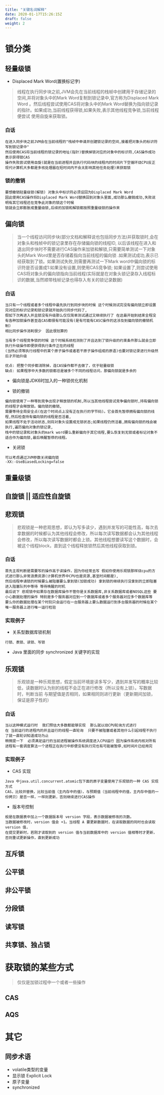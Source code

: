 ```yaml
---
title: "关键名词解释"
date: 2020-01-17T15:26:15Z
draft: false
weight: 2
---
```




# 锁分类

## 轻量级锁

+ Displaced Mark Word(置换标记字)

> 线程在执行同步块之前,JVM会先在当前线程的栈帧中创建用于存储记录的空间,并将对象头中的Mark Word复制到锁记录中,官方称为Displaced Mark Word
。然后线程尝试使用CAS将对象头中的Mark Word替换为指向锁记录的指针。如果成功,当前线程获得锁,如果失败,表示其他线程竞争锁,当前线程便尝试
使用自旋来获取锁。

### 白话

```shell
在进入同步块之前JVM会在当前线程的"栈帧中申请并创建锁记录的空间,接着把对象头的标识符写到锁记录中"
然后使用CAS将当前线程的锁记录的地址(指针)替换掉锁对应的对象中的标识符,CAS操作成功表示获得锁CAS
操作失败尝试使用自旋(就是在当前进程并且执行代码块的线程内的时间片下空循环烧CPU反正现代计算机大多都是多核处理器在短时间内不会太影响其他任务处理)来获取锁

```

### 锁的撤销

```shell
要想撤销轻量级锁(解锁) 对象头中标识符必须设回为Displaced Mark Word
因此使用CAS操作将Displaced Mark Word替换回到对象头里面,成功那么撤销成功,失败说明有其它线程还在竞争此对象的锁这个时候
锁就会立即膨胀成重量级锁,后续的加锁和解锁都按照重量级锁的操作来
```

## 偏向锁


> 当一个线程访问同步块(部分文档和解释说也包括同步方法)并获取锁时,会在对象头和栈帧中的锁记录里存在存储偏向锁的线程ID,
以后该线程在进入和退出同步块时不需要进行CAS操作来加锁和解锁,只需要简单测试一下对象头的Mark Word里是否存储着指向当前线程的偏向锁
.如果测试成功,表示已经获取到了锁。如果测试失败,则需要再测试一下Mark word中偏向锁的标识符是否设置成1:如果没有设置,则使用CAS竞争锁;
如果设置了,则尝试使用CAS将对象头的偏向锁指向当前线程(实际就是在对象头锁记录存入线程标识的数据,当然顺带栈帧记录也得存入有关的锁记录数据)


### 白话
```shell
当只有一个线程或者多个线程中最先执行到同步块的时候 这个时候测试完没有偏向锁立即设置完对应的标识记录和锁记录就开始执行同步代码了,
假如下次再进入并且锁没有升级那么仅仅简单测试通过又继续执行了 在这最开始到结束全程没有各种加锁操作甚至连CAS都很有可能没有(是有可能有CASC操作的这涉及到偏向锁的撤销机制)
相比同步操作消耗很少  因此很划算的

当有多个线程竞争锁的时候 这个时候系统检测到了并且达到了锁升级的约束条件那么就会立即执行升级操作即便获得执行条件正在的线程
(当然必须等执行线程中的某个原子操作或者若干原子操作组成的原语)也要对锁记录进行升级然后才开始升级

优点: 把整个同步都消除掉，连CAS操作都不去做了，优于轻量级锁
缺点: 如果程序中大多数的锁都总是被多个不同的线程访问，那偏向锁就是多余的
```

+ 偏向锁是JDK6时加入的一种锁优化机制

+ 锁的撤销

```shell
偏向锁使用了一种等到竞争出现才释放锁的机制,所以当其他线程尝试竞争偏向锁时,持有偏向锁的线程才会释放锁。偏向锁的撤销,
需要等待全局安全点(在这个时间点上没有正在执行的字节码)。它会首先暂停拥有偏向锁的线程,然后检查持有偏向锁的线程是否活着,
如果线程不处于活动状态,则将对象头设置成无锁状态;如果线程仍然活着,拥有偏向锁的栈会被执行,遍历偏向对象的锁记录,
栈中的锁记录和对象头的mark word要么重新偏向于其它线程,要么恢复到无锁或者标记对象不适合作为偏向锁,最后唤醒暂停的线程。
```

+ 关闭锁

```shell
可以考虑通过JVM参数关闭偏向锁
-XX:-UseBiasedLocking=false
```

## 重量级锁

## 自旋锁 || 适应性自旋锁

## 悲观锁

> 悲观锁是一种悲观思想，即认为写多读少，遇到并发写的可能性高，每次去拿数据的时候都认为其他线程会修改，所以每次读写数据都会认为其他线程会修改，所以每次读写数据时都会上锁。其他线程想要读写这个数据时，会被这个线程block，直到这个线程释放锁然后其他线程获取到锁。

### 白话

```shell
首先主观判断是需要写的操作高于读操作，因为你经常去写 假如你使用乐观锁那样烧cpu的方式进行那么非常浪费资源(计算机世界中CPU也是资源,甚至时间都是),
然后线程申请锁的时候要么被阻塞要么拿到锁(加锁成功) 拿到锁的继续执行没拿到的立即阻塞进入阻塞队列中等待 等待唤醒的时机
最后说下 悲观锁中如果存在数据库操作不管你是关系数据库,非关系数据库或者NOSQL这些 要小心数据处理的操作 特别是多个服务器对应到一个数据库或者多个服务器对应多个数据库等
要么你的数据处理在某个时刻只会运行在一台服务器上要么数据运行到多台服务器的时候在某个唯一服务器上进行唯一运行检验
```

### 实现例子

+ 关系型数据库锁机制

```shell
行锁、表锁、读锁、写锁
```

+ Java 里面的同步 synchronized 关键字的实现

## 乐观锁

> 乐观锁是一种乐观思想，假定当前环境是读多写少，遇到并发写的概率比较低，读数据时认为别的线程不会正在进行修改（所以没有上锁）。写数据时，判断当前 与期望值是否相同，如果相同则进行更新（更新期间加锁，保证是原子性的）

### 白话

```shell
当以这种模式运行时  我们预估大多数都能够实现  那么就以烧CPU轮询方式进行
在 当前运行的进程内的并且运行的线程一直轮询  只要不被阻塞或者其他什么引起线程不执行了就一直轮训知道成功为止
稍微提一下  必须满足运行的当前进程被操作系统调度进入CPU运行 因为操作系统内核对所有进程有一套调度算法一个进程正在执行中即便没有执行完也有可能被暂停,如时间片已经用完
```

### 实现例子

+ CAS 实现

```shell
Java 中java.util.concurrent.atomic包下面的原子变量使用了乐观锁的一种 CAS 实现方式
CAS，比较并替换，比较当前值（主内存中的值），与预期值（当前线程中的值，主内存中值的一份拷贝）是否一样，一样则更新，否则继续进行CAS操作
```

+ 版本号控制

```shell
般是在数据表中加上一个数据版本号 version 字段，表示数据被修改的次数。
当数据被修改时，version 值会 +1。当线程 A 要更新数据时，在读取数据的同时也会读取 version 值，
在提交更新时，若刚才读取到的 version 值与当前数据库中的 version 值相等时才更新，否则重试更新操作，直到更新成功
```


## 互斥锁

## 公平锁

## 非公平锁

## 分段锁

## 读写锁

## 共享锁、独占锁

# 获取锁的某些方式

> 仅仅是加锁过程中一个或者一些操作

## CAS

## AQS

# 其它

## 同步术语

+ volatile类型的变量
+ 显示锁 Explicit Lock
+ 原子变量
+ synchronized